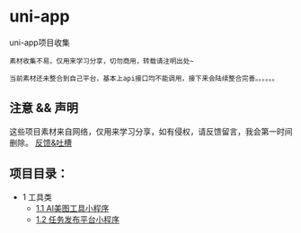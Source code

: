 # uni-app
uni-app项目收集

````
素材收集不易，仅用来学习分享，切勿商用，转载请注明出处~

当前素材还未整合到自己平台，基本上api接口均不能调用，接下来会陆续整合完善。。。。。。
````

## 注意 && 声明
这些项目素材来自网络，仅用来学习分享，如有侵权，请反馈留言，我会第一时间删除。
[反馈&吐槽](https://github.com/ybphp/uni-app/issues/1)

## 项目目录：
* 1 工具类
   * [1.1 AI美图工具小程序](AI美图工具小程序/README.md)
   * [1.2 任务发布平台小程序](任务发布平台小程序/README.md)